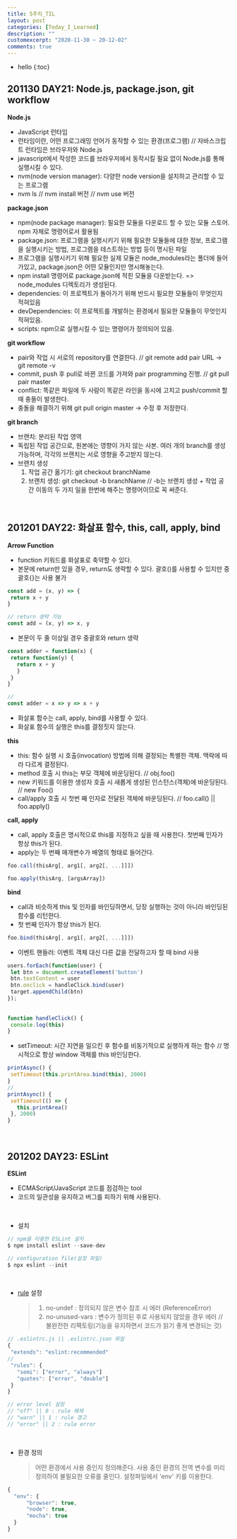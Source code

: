 ```yaml
---
title: 5주차_TIL
layout: post
categories: [Today_I_Learned]
description: ""
customexcerpt: "2020-11-30 ~ 20-12-02"
comments: true
---
```


* hello
{:toc}


## 201130 DAY21: Node.js, package.json, git workflow ##

 **Node.js**
 - JavaScript 런타임
 - 런타임이란, 어떤 프로그래밍 언어가 동작할 수 있는 환경(프로그램) // 자바스크립트 런타임은 브라우저와 Node.js
 - javascript에서 작성한 코드를 브라우저에서 동작시킬 필요 없이 Node.js를 통해 실행시킬 수 있다.
 - nvm(node version manager): 다양한 node version을 설치하고 관리할 수 있는 프로그램
 - nvm ls // nvm install 버전 // nvm use 버전
 
 **package.json**
 - npm(node package manager): 필요한 모듈을 다운로드 할 수 있는 모듈 스토어. npm 자체로 명령어로서 활용됨
 - package.json: 프로그램을 실행시키기 위해 필요한 모듈들에 대한 정보, 프로그램을 실행시키는 방법, 프로그램을 테스트하는 방법 등이 명시된 파일
 - 프로그램을 실행시키기 위해 필요한 실제 모듈은 node_modules라는 폴더에 들어가있고, package.json은 어떤 모듈인지만 명시해놓는다.
 - npm install 명령어로 package.json에 적힌 모듈을 다운받는다. => node_modules 디렉토리가 생성된다.
 - dependencies: 이 프로젝트가 돌아가기 위해 반드시 필요한 모듈들이 무엇인지 적혀있음
 - devDependencies: 이 프로젝트를 개발하는 환경에서 필요한 모듈들이 무엇인지 적혀있음.
 - scripts: npm으로 실행시킬 수 있는 명령어가 정의되어 있음.
 
 **git workflow**
 - pair와 작업 시 서로의 repository를 연결한다. // git remote add pair URL -> git remote -v
 - commit, push 후 pull로 바뀐 코드를 가져와 pair programming 진행. // git pull pair master
 - conflict: 똑같은 파일에 두 사람이 똑같은 라인을 동시에 고치고 push/commit 할 때 충돌이 발생한다.
 - 충돌을 해결하기 위해 git pull origin master -> 수정 후 저장한다.
 
 **git branch**
 - 브랜치: 분리된 작업 영역
 - 독립된 작업 공간으로, 원본에는 영향이 가지 않는 사본. 여러 개의 branch를 생성 가능하며, 각각의 브랜치는 서로 영향을 주고받지 않는다.
 - 브랜치 생성
    1. 작업 공간 옮기기: git checkout branchName
    2. 브랜치 생성: git checkout -b branchName // -b는 브랜치 생성 + 작업 공간 이동의 두 가지 일을 한번에 해주는 명령어이므로 꼭 써준다.
 
 <br>

## 201201 DAY22: 화살표 함수, this, call, apply, bind ##

 **Arrow Function**
 - function 키워드를 화살표로 축약할 수 있다.
 - 본문에 return만 있을 경우, return도 생략할 수 있다. 괄호()를 사용할 수 있지만 중괄호{}는 사용 불가
 
 ```js
 const add = (x, y) => {
  return x + y
 }
 
 // return 생략 가능
 const add = (x, y) => x, y
 ```
 
 - 본문이 두 줄 이상일 경우 중괄호와 return 생략
 
 ```js
 const adder = function(x) {
  return function(y) {
    return x + y
    }
  }
 }
 
 //
 const adder = x => y => x + y
 ```
 
 - 화살표 함수는 call, apply, bind를 사용할 수 있다.
 - 화살표 함수의 실행은 this를 결정짓지 않는다.
 
 **this**
 - this: 함수 실행 시 호출(invocation) 방법에 의해 결정되는 특별한 객체. 맥락에 따라 다르게 결정된다.
 - method 호출 시 this는 부모 객체에 바운딩된다. // obj.foo()
 - new 키워드를 이용한 생성자 호출 시 새롭게 생성된 인스턴스(객체)에 바운딩된다. // new Foo()
 - call/apply 호출 시 첫번 째 인자로 전달된 객체에 바운딩된다. // foo.call() || foo.apply()
 
 **call, apply**
 - call, apply 호출은 명시적으로 this를 지정하고 싶을 때 사용한다. 첫번째 인자가 항상 this가 된다.
 - apply는 두 번째 매개변수가 배열의 형태로 들어간다.
 
 ```js
 foo.call(thisArg[, arg1[, arg2[, ...]]])
 
 foo.apply(thisArg, [argsArray])
 ```
 
 **bind**
 - call과 비슷하게 this 및 인자를 바인딩하면서, 당장 실행하는 것이 아니라 바인딩된 함수를 리턴한다.
 - 첫 번째 인자가 항상 this가 된다.
 
 ```js
 foo.bind(thisArg[, arg1[, arg2[, ...]]])
 ```
 
 - 이벤트 핸들러: 이벤트 객체 대신 다른 값을 전달하고자 할 때 bind 사용
 
 ```js
users.forEach(function(user) {
  let btn = document.createElement('button')
  btn.textContent = user
  btn.onclick = handleClick.bind(user) 
  target.appendChild(btn)
});
  
  
function handleClick() {
  console.log(this)
}
 ```
 
 - setTimeout: 시간 지연을 일으킨 후 함수를 비동기적으로 실행하게 하는 함수 // 명시적으로 항상 window 객체를 this 바인딩한다.
 
 ```js
 printAsync() {
  setTimeout(this.printArea.bind(this), 2000)
 }
 //
 printAsync() {
  setTimeout(() => {
    this.printArea()
  }, 2000)
 }
 ```
 
 <br>
 
## 201202 DAY23: ESLint ##
 
 **ESLint**
 - ECMAScript/JavaScript 코드를 점검하는 tool
 - 코드의 일관성을 유지하고 버그를 피하기 위해 사용된다.
 <br>
 
 - 설치
 
  ```js
  // npm을 이용한 ESLint 설치
  $ npm install eslint --save-dev
  
  // configuration file(설정 파일)
  $ npx eslint --init
  ```
  <br>
  
 - [rule](https://eslint.org/docs/rules/) 설정
   > 1. no-undef : 정의되지 않은 변수 참조 시 에러 (ReferenceError)
   > 2. no-unused-vars : 변수가 정의된 후로 사용되지 않았을 경우 에러 // 불완전한 리팩토링(기능을 유지하면서 코드가 읽기 좋게 변경되는 것)
  
  
  ```js
  // .eslintrc.js || .eslintrc.json 파일
  {
   "extends": "eslint:recommended"
  //
   "rules": {
     "semi": ["error", "always"]
     "quotes": ["error", "double"]
   }
  }
  
  // error level 설정
  // "off" || 0 : rule 해제
  // "warn" || 1 : rule 경고
  // "error" || 2 : rule error
  ```
  <br>
   
 - 환경 정의
   > 어떤 환경에서 사용 중인지 정의해준다. 사용 중인 환경의 전역 변수를 미리 정의하여 불필요한 오류를 줄인다.
   > 설정파일에서 'env' 키를 이용한다.
  
  ```js
  {
    "env": {
        "browser": true,
        "node": true,
        "mocha": true
    }
  }
  ```
<br>
